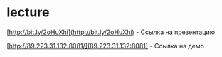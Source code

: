 # lecture
[http://bit.ly/2oHuXhi](http://bit.ly/2oHuXhi) - Ссылка на презентацию

[http://89.223.31.132:8081/](89.223.31.132:8081) - Ссылка на демо
